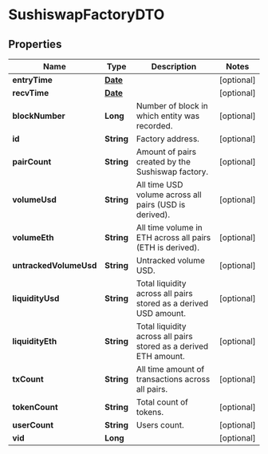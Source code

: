 

# SushiswapFactoryDTO

## Properties

Name | Type | Description | Notes
------------ | ------------- | ------------- | -------------
**entryTime** | [**Date**](Date.md) |  |  [optional]
**recvTime** | [**Date**](Date.md) |  |  [optional]
**blockNumber** | **Long** | Number of block in which entity was recorded. |  [optional]
**id** | **String** | Factory address. |  [optional]
**pairCount** | **String** | Amount of pairs created by the Sushiswap factory. |  [optional]
**volumeUsd** | **String** | All time USD volume across all pairs (USD is derived). |  [optional]
**volumeEth** | **String** | All time volume in ETH across all pairs (ETH is derived). |  [optional]
**untrackedVolumeUsd** | **String** | Untracked volume USD. |  [optional]
**liquidityUsd** | **String** | Total liquidity across all pairs stored as a derived USD amount. |  [optional]
**liquidityEth** | **String** | Total liquidity across all pairs stored as a derived ETH amount. |  [optional]
**txCount** | **String** | All time amount of transactions across all pairs. |  [optional]
**tokenCount** | **String** | Total count of tokens. |  [optional]
**userCount** | **String** | Users count. |  [optional]
**vid** | **Long** |  |  [optional]




